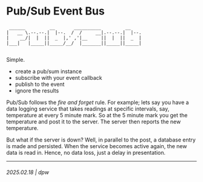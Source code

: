# Pub/Sub Event Bus

```
 ______         __       __________         __    
|   __ \.--.--.|  |--.  /  /     __|.--.--.|  |--.
|    __/|  |  ||  _  |,' ,'|__     ||  |  ||  _  |
|___|   |_____||_____/__/  |_______||_____||_____|
                                                  
```

Simple.  

* create a pub/sum instance
* subscribe with your event callback
* publish to the event
* ignore the results

Pub/Sub follows the _fire and forget_ rule. For example; lets say you have a data logging service that takes readings at specific intervals, say, temperature at every 5 minute mark.
So at the 5 minute mark you get the temperature and post it to the server.  The server then reports the new temperature.

But what if the server is down?  Well, in parallel to the post, a database entry is made and persisted.  When the service becomes active again, the new data is read in.  Hence, no data loss, just a delay in presentation.

<hr/>

###### 2025.02.18 | dpw
